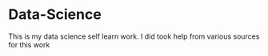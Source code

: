 # Data-Science
This is my data science self learn work. I did took help from various sources for this work
